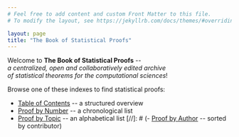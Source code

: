 ```yaml
---
# Feel free to add content and custom Front Matter to this file.
# To modify the layout, see https://jekyllrb.com/docs/themes/#overriding-theme-defaults

layout: page
title: "The Book of Statistical Proofs"
---
```



Welcome to **The Book of Statistical Proofs** -- <br>
*a centralized, open and collaboratively edited archive <br>
of statistical theorems for the computational sciences*! <br>

Browse one of these indexes to find statistical proofs:

- [Table of Contents](Indexes/Table_of_Contents.md) -- a structured overview
- [Proof by Number](Indexes/Proof_by_Number.md) -- a chronological list
- [Proof by Topic](Indexes/Proof_by_Topic.md) -- an alphabetical list
[//]: # (- [Proof by Author](Indexes/Proof_by_Author.md) -- sorted by contributor)